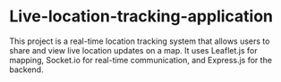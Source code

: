 # Live-location-tracking-application
This project is a real-time location tracking system that allows users to share and view live location updates on a map. It uses Leaflet.js for mapping, Socket.io for real-time communication, and Express.js for the backend. 
